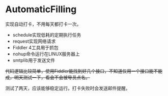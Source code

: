 # AutomaticFilling
实现自动打卡，不用每天都打卡一次。

* schedule实现低耗的定期执行任务
* request实现网络请求
* Fiddler 4工具用于抓包
* nohup命令运行在LINUX服务器上
* smtplib用于发送文件

~~代码逻辑比较简单，使用Fiddler能找到好几个接口，不知道仅用一个接口能不能成，明天测试一下，看会不会被导员点名。~~

测试了两天，应该能够稳定运行。打卡失败时会发送邮件提醒。

